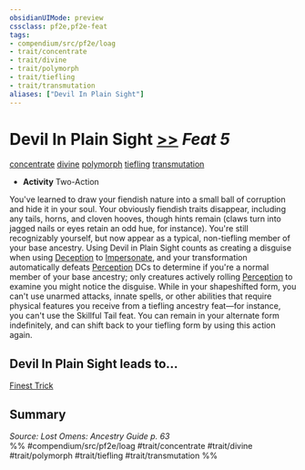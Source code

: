 ```yaml
---
obsidianUIMode: preview
cssclass: pf2e,pf2e-feat
tags:
- compendium/src/pf2e/loag
- trait/concentrate
- trait/divine
- trait/polymorph
- trait/tiefling
- trait/transmutation
aliases: ["Devil In Plain Sight"]
---
```

# Devil In Plain Sight  [>>](../../Rules/core-rulebook/chapter-9-playing-the-game.md#Actions "Two-Action") *Feat 5*  
[concentrate](../../Rules/traits/concentrate.md)  [divine](../../Rules/traits/divine.md)  [polymorph](../../Rules/traits/polymorph.md)  [tiefling](../../Rules/traits/tiefling-b1.md)  [transmutation](../../Rules/traits/transmutation.md)  

- **Activity** Two-Action

You've learned to draw your fiendish nature into a small ball of corruption and hide it in your soul. Your obviously fiendish traits disappear, including any tails, horns, and cloven hooves, though hints remain (claws turn into jagged nails or eyes retain an odd hue, for instance). You're still recognizably yourself, but now appear as a typical, non-tiefling member of your base ancestry. Using Devil in Plain Sight counts as creating a disguise when using [Deception](../skills.md#Deception) to [Impersonate](../../Rules/actions/impersonate.md), and your transformation automatically defeats [Perception](../skills.md#Perception) DCs to determine if you're a normal member of your base ancestry; only creatures actively rolling [Perception](../skills.md#Perception) to examine you might notice the disguise. While in your shapeshifted form, you can't use unarmed attacks, innate spells, or other abilities that require physical features you receive from a tiefling ancestry feat—for instance, you can't use the Skillful Tail feat. You can remain in your alternate form indefinitely, and can shift back to your tiefling form by using this action again.

## Devil In Plain Sight leads to...

[Finest Trick](finest-trick-loag.md)

## Summary

*Source: Lost Omens: Ancestry Guide p. 63*  
%% #compendium/src/pf2e/loag #trait/concentrate #trait/divine #trait/polymorph #trait/tiefling #trait/transmutation %%